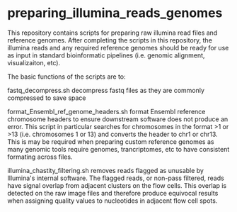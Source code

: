 # preparing_illumina_reads_genomes

This repository contains scripts for preparing raw illumina read files and reference genomes. After completing the scripts in this repository, the illumina reads and any required reference genomes should be ready for use as input in standard bioinformatic pipelines (i.e. genomic alignment, visualizaiton, etc).

The basic functions of the scripts are to:

fastq_decompress.sh
decompress fastq files as they are commonly compressed to save space

format_Ensembl_ref_genome_headers.sh
format Ensembl reference chromosome headers to ensure downstream software does not produce an error. This script in particular searches for chromosomes in the format >1 or >13 (i.e. chromosomes 1 or 13) and converts the header to chr1 or chr13. This is may be required when preparing custom reference genomes as many genomic tools require genomes, trancriptomes, etc to have consistent formating across files.

illumina_chastity_filtering.sh
removes reads flagged as unusable by Illumina's internal software. The flagged reads, or non-pass filtered, reads have signal overlap from adjacent clusters on the flow cells. This overlap is detected on the raw image files and therefore produce equivocal results when assigning quality values to nucleotides in adjacent flow cell spots.
